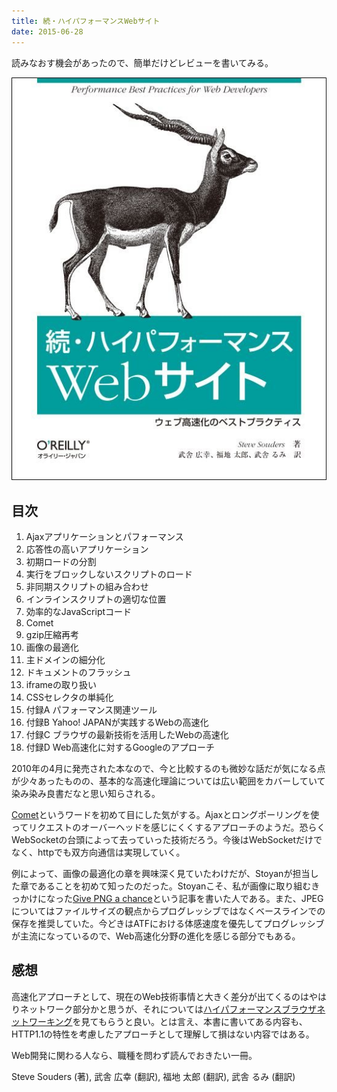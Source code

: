 ```yaml
---
title: 続・ハイパフォーマンスWebサイト
date: 2015-06-28
---
```


読みなおす機会があったので、簡単だけどレビューを書いてみる。

![続・ハイパフォーマンスWebサイト](./cover.jpg)

## 目次

1. Ajaxアプリケーションとパフォーマンス
2. 応答性の高いアプリケーション
3. 初期ロードの分割
4. 実行をブロックしないスクリプトのロード
5. 非同期スクリプトの組み合わせ
6. インラインスクリプトの適切な位置
7. 効率的なJavaScriptコード
8. Comet
9. gzip圧縮再考
10. 画像の最適化
11. 主ドメインの細分化
12. ドキュメントのフラッシュ
13. iframeの取り扱い
14. CSSセレクタの単純化
15. 付録A パフォーマンス関連ツール
16. 付録B Yahoo! JAPANが実践するWebの高速化
17. 付録C ブラウザの最新技術を活用したWebの高速化
18. 付録D Web高速化に対するGoogleのアプローチ

2010年の4月に発売された本なので、今と比較するのも微妙な話だが気になる点が少々あったものの、基本的な高速化理論については広い範囲をカバーしていて染み染み良書だなと思い知らされる。

[Comet](https://ja.wikipedia.org/wiki/Comet)というワードを初めて目にした気がする。Ajaxとロングポーリングを使ってリクエストのオーバーヘッドを感じにくくするアプローチのようだ。恐らくWebSocketの台頭によって去っていった技術だろう。今後はWebSocketだけでなく、httpでも双方向通信は実現していく。

例によって、画像の最適化の章を興味深く見ていたわけだが、Stoyanが担当した章であることを初めて知ったのだった。Stoyanこそ、私が画像に取り組むきっかけになった[Give PNG a chance](http://article.enja.io/articles/give-png-a-chance.html)という記事を書いた人である。また、JPEGについてはファイルサイズの観点からプログレッシブではなくベースラインでの保存を推奨していた。今どきはATFにおける体感速度を優先してプログレッシブが主流になっているので、Web高速化分野の進化を感じる部分でもある。

## 感想

高速化アプローチとして、現在のWeb技術事情と大きく差分が出てくるのはやはりネットワーク部分かと思うが、それについては[ハイパフォーマンスブラウザネットワーキング](/posts/2014/high-performance-browser-networking/)を見てもらうと良い。とは言え、本書に書いてある内容も、HTTP1.1の特性を考慮したアプローチとして理解して損はない内容ではある。

Web開発に関わる人なら、職種を問わず読んでおきたい一冊。

<affiliate-link
  src="https://images-na.ssl-images-amazon.com/images/I/51GQNCMJsZL._SX383_BO1,204,203,200_.jpg"
  href="https://www.amazon.co.jp/dp/4873114462/"
  tag="1000ch-22"
  title="続・ハイパフォーマンスWebサイト ―ウェブ高速化のベストプラクティス">
  Steve Souders (著), 武舎 広幸  (翻訳), 福地 太郎 (翻訳), 武舎 るみ (翻訳)
</affiliate-link>
